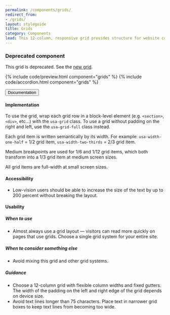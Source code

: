 ```yaml
---
permalink: /components/grids/
redirect_from:
- /grids/
layout: styleguide
title: Grids
category: Components
lead: This 12-column, responsive grid provides structure for website content.
---
```


<div class="usa-alert usa-alert-warning" >
  <div class="usa-alert-body">
    <h3 class="usa-alert-heading">Deprecated component</h3>
    <p class="usa-alert-text">This grid is deprecated. See the <a href="{{ site.baseurl }}/utilities/layout-grid/">new grid</a>.</p>
  </div>
</div>

{% include code/preview.html component="grids" %}
{% include code/accordion.html component="grids" %}
<div class="usa-accordion-bordered">
  <button class="usa-button-unstyled usa-accordion-button"
      aria-expanded="true" aria-controls="grid-docs">
    Documentation
  </button>
  <div id="grid-docs" aria-hidden="false" class="usa-accordion-content">
    <h4 class="usa-heading">Implementation</h4>
    <p>To use the grid, wrap each grid row in a block-level element (e.g. <code>&lt;section&gt;</code>, <code>&lt;div&gt;</code>, etc...) with the <code>usa-grid</code> class. To use a grid without padding on the right and left, use the <code>usa-grid-full</code> class instead.</p>
    <p>Each grid item is written semantically by its width. For example: <code>usa-width-one-half</code> = 1/2 grid item, <code>usa-width-two-thirds</code> = 2/3 grid item.</p>
    <p>Medium breakpoints are used for 1/6 and 1/12 grid items, which both transform into a 1/3 grid item at medium screen sizes.</p>
    <p>All grid items are full-width at small screen sizes.</p>
    <h4 class="usa-heading">Accessibility</h4>
    <ul class="usa-content-list">
      <li>Low-vision users should be able to increase the size of the text by up to 200 percent without breaking the layout.</li>
    </ul>
    <h4 class="usa-heading">Usability</h4>
    <h5>When to use</h5>
    <ul class="usa-content-list">
      <li>Almost always use a grid layout — visitors can read more quickly on pages that use grids. Choose a single grid system for your entire site.</li>
    </ul>
    <h5>When to consider something else</h5>
    <ul class="usa-content-list">
      <li>Avoid mixing this grid and other grid systems.</li>
    </ul>
    <h5>Guidance</h5>
    <ul class="usa-content-list">
      <li>Choose a 12-column grid with flexible column widths and fixed gutters. The width of the padding on the left and right edge of the grid depends on device size.</li>
      <li>Avoid text lines longer than 75 characters. Place text in narrower grid boxes to keep text lines from becoming too wide.</li>
    </ul>
  </div>
</div>
